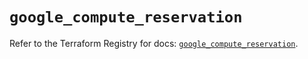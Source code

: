 # `google_compute_reservation`

Refer to the Terraform Registry for docs: [`google_compute_reservation`](https://registry.terraform.io/providers/hashicorp/google-beta/6.42.0/docs/resources/google_compute_reservation).
